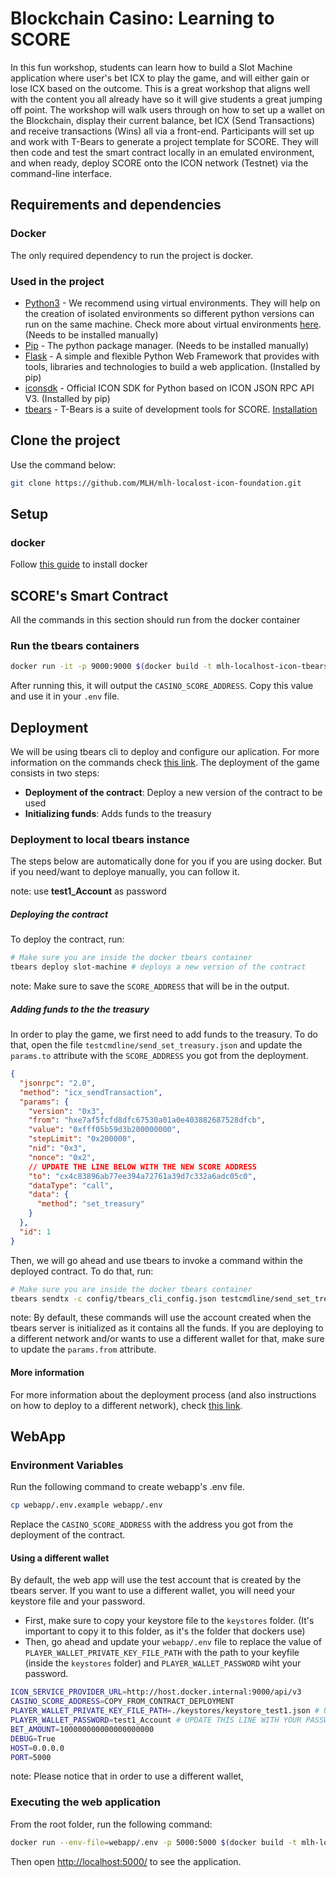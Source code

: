# Blockchain Casino: Learning to SCORE

In this fun workshop, students can learn how to build a Slot Machine application where user's bet ICX to play the game, and will either gain or lose ICX based on the outcome. This is a great workshop that aligns well with the content you all already have so it will give students a great jumping off point. The workshop will walk users through on how to set up a wallet on the Blockchain, display their current balance, bet ICX (Send Transactions) and receive transactions (Wins) all via a front-end. Participants will set up and work with T-Bears to generate a project template for SCORE. They will then code and test the smart contract locally in an emulated environment, and when ready, deploy SCORE onto the ICON network (Testnet) via the command-line interface.

## Requirements and dependencies

### Docker

The only required dependency to run the project is docker.

### Used in the project

- [Python3](https://www.python.org/) - We recommend using virtual environments. They will help on the creation of isolated environments so different python versions can run on the same machine. Check more about virtual environments [here](https://docs.python.org/3/library/venv.html). (Needs to be installed manually)
- [Pip](https://pip.pypa.io/en/latest/installing/) - The python package manager. (Needs to be installed manually)
- [Flask](http://flask.pocoo.org/) - A simple and flexible Python Web Framework that provides with tools, libraries and technologies to build a web application. (Installed by pip)
- [iconsdk](https://github.com/icon-project/icon-sdk-python) - Official ICON SDK for Python based on ICON JSON RPC API V3. (Installed by pip)
- [tbears](https://www.icondev.io/docs/tbears-overview) - T-Bears is a suite of development tools for SCORE. [Installation](https://www.icondev.io/docs/tbears-installation)

## Clone the project

Use the command below:

```sh
git clone https://github.com/MLH/mlh-localost-icon-foundation.git
```

## Setup

### docker

Follow [this guide](https://docs.docker.com/get-started/) to install docker

## SCORE's Smart Contract

All the commands in this section should run from the docker container

### Run the tbears containers

```sh
docker run -it -p 9000:9000 $(docker build -t mlh-localhost-icon-tbears -q . -f Dockerfile.tbears)
```

After running this, it will output the `CASINO_SCORE_ADDRESS`. Copy this value and use it in your `.env` file.

## Deployment

We will be using tbears cli to deploy and configure our aplication. For more information on the commands check [this link](https://www.icondev.io/docs/how-to-use-t-bears). The deployment of the game consists in two steps:

- **Deployment of the contract**: Deploy a new version of the contract to be used
- **Initializing funds**: Adds funds to the treasury

### Deployment to local tbears instance

The steps below are automatically done for you if you are using docker. But if you need/want to deploye manually, you can follow it.

note: use **test1_Account** as password

##### Deploying the contract

To deploy the contract, run:

```sh
# Make sure you are inside the docker tbears container
tbears deploy slot-machine # deploys a new version of the contract
```

note: Make sure to save the `SCORE_ADDRESS` that will be in the output.

##### Adding funds to the the treasury

In order to play the game, we first need to add funds to the treasury. To do that, open the file `testcmdline/send_set_treasury.json` and update the `params.to` attribute with the `SCORE_ADDRESS` you got from the deployment.

```json
{
  "jsonrpc": "2.0",
  "method": "icx_sendTransaction",
  "params": {
    "version": "0x3",
    "from": "hxe7af5fcfd8dfc67530a01a0e403882687528dfcb",
    "value": "0xfff05b59d3b200000000",
    "stepLimit": "0x200000",
    "nid": "0x3",
    "nonce": "0x2",
    // UPDATE THE LINE BELOW WITH THE NEW SCORE ADDRESS
    "to": "cx4c83896ab77ee394a72761a39d7c332a6adc05c0",
    "dataType": "call",
    "data": {
      "method": "set_treasury"
    }
  },
  "id": 1
}
```

Then, we will go ahead and use tbears to invoke a command within the deployed contract. To do that, run:

```sh
# Make sure you are inside the docker tbears container
tbears sendtx -c config/tbears_cli_config.json testcmdline/send_set_treasury.json # Adds funds to the treasury
```

note: By default, these commands will use the account created when the tbears server is initialized as it contains all the funds. If you are deploying to a different network and/or wants to use a different wallet for that, make sure to update the `params.from` attribute.

#### More information

For more information about the deployment process (and also instructions on how to deploy to a different network), check [this link](https://www.icondev.io/docs/deploy-guideline#section-tbears-deploy-install).

## WebApp

### Environment Variables

Run the following command to create webapp's .env file.

```sh
cp webapp/.env.example webapp/.env
```

Replace the `CASINO_SCORE_ADDRESS` with the address you got from the deployment of the contract.

#### Using a different wallet

By default, the web app will use the test account that is created by the tbears server. If you want to use a different wallet, you will need your keystore file and your password.

- First, make sure to copy your keystore file to the `keystores` folder. (It's important to copy it to this folder, as it's the folder that dockers use)
- Then, go ahead and update your `webapp/.env` file to replace the value of `PLAYER_WALLET_PRIVATE_KEY_FILE_PATH` with the path to your keyfile (inside the `keystores` folder) and `PLAYER_WALLET_PASSWORD` wiht your password.

```sh
ICON_SERVICE_PROVIDER_URL=http://host.docker.internal:9000/api/v3
CASINO_SCORE_ADDRESS=COPY_FROM_CONTRACT_DEPLOYMENT
PLAYER_WALLET_PRIVATE_KEY_FILE_PATH=./keystores/keystore_test1.json # UPDATE THIS LINE WITH YOUR KEYSTORE FILE PATH
PLAYER_WALLET_PASSWORD=test1_Account # UPDATE THIS LINE WITH YOUR PASSWORD
BET_AMOUNT=100000000000000000000
DEBUG=True
HOST=0.0.0.0
PORT=5000
```

note: Please notice that in order to use a different wallet,

### Executing the web application

From the root folder, run the following command:

```sh
docker run --env-file=webapp/.env -p 5000:5000 $(docker build -t mlh-localhost-icon -q . -f Dockerfile.webapp)
```

Then open [http://localhost:5000/](http://localhost:5000/) to see the application.

